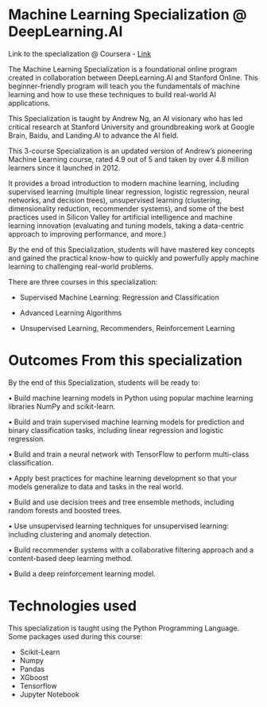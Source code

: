 # Machine Learning Specialization @ DeepLearning.AI

Link to the specialization @ Coursera - [Link](https://www.coursera.org/specializations/machine-learning-introduction)

The Machine Learning Specialization is a foundational online program created in collaboration between DeepLearning.AI and Stanford Online. This beginner-friendly program will teach you the fundamentals of machine learning and how to use these techniques to build real-world AI applications.

This Specialization is taught by Andrew Ng, an AI visionary who has led critical research at Stanford University and groundbreaking work at Google Brain, Baidu, and Landing.AI to advance the AI field.

This 3-course Specialization is an updated version of Andrew’s pioneering Machine Learning course, rated 4.9 out of 5 and taken by over 4.8 million learners since it launched in 2012.

It provides a broad introduction to modern machine learning, including supervised learning (multiple linear regression, logistic regression, neural networks, and decision trees), unsupervised learning (clustering, dimensionality reduction, recommender systems), and some of the best practices used in Silicon Valley for artificial intelligence and machine learning innovation (evaluating and tuning models, taking a data-centric approach to improving performance, and more.)

By the end of this Specialization, students will have mastered key concepts and gained the practical know-how to quickly and powerfully apply machine learning to challenging real-world problems.

There are three courses in this specialization:

*  Supervised Machine Learning: Regression and Classification

* Advanced Learning Algorithms

* Unsupervised Learning, Recommenders, Reinforcement Learning
# Outcomes From this specialization

By the end of this Specialization, students will be ready to:

• Build machine learning models in Python using popular machine learning libraries NumPy and scikit-learn.

• Build and train supervised machine learning models for prediction and binary classification tasks, including linear regression and logistic regression.

• Build and train a neural network with TensorFlow to perform multi-class classification.

• Apply best practices for machine learning development so that your models generalize to data and tasks in the real world.

• Build and use decision trees and tree ensemble methods, including random forests and boosted trees.

• Use unsupervised learning techniques for unsupervised learning: including clustering and anomaly detection.

• Build recommender systems with a collaborative filtering approach and a content-based deep learning method.

• Build a deep reinforcement learning model.

# Technologies used

This specialization is taught using the Python Programming Language. Some packages used during this course:

* Scikit-Learn
* Numpy
* Pandas
* XGboost
* Tensorflow
* Jupyter Notebook